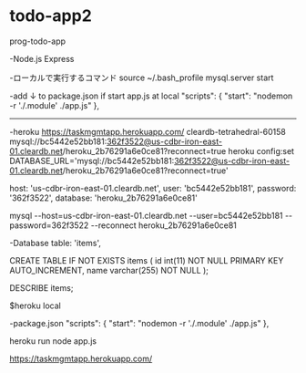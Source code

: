 # todo-app2
prog-todo-app

-Node.js Express

-ローカルで実行するコマンド
source ~/.bash_profile
mysql.server start

-add ↓ to package.json if start app.js at local
"scripts": {
    "start": "nodemon -r './.module' ./app.js"
  },

---
-heroku
https://taskmgmtapp.herokuapp.com/
cleardb-tetrahedral-60158
mysql://bc5442e52bb181:362f3522@us-cdbr-iron-east-01.cleardb.net/heroku_2b76291a6e0ce81?reconnect=true
heroku config:set DATABASE_URL='mysql://bc5442e52bb181:362f3522@us-cdbr-iron-east-01.cleardb.net/heroku_2b76291a6e0ce81?reconnect=true'

host: 'us-cdbr-iron-east-01.cleardb.net',
user: 'bc5442e52bb181',
password: '362f3522',
database: 'heroku_2b76291a6e0ce81'

mysql --host=us-cdbr-iron-east-01.cleardb.net --user=bc5442e52bb181 --password=362f3522 --reconnect heroku_2b76291a6e0ce81

-Database
table: 'items',


CREATE TABLE IF NOT EXISTS items (
  id int(11) NOT NULL PRIMARY KEY AUTO_INCREMENT,
  name varchar(255) NOT NULL
);

DESCRIBE items;

$heroku local

-package.json
"scripts": {
    "start": "nodemon -r './.module' ./app.js"
  },

  heroku run node app.js

  https://taskmgmtapp.herokuapp.com/